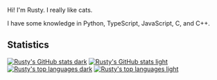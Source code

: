 <!---
RustyBust/RustyBust is a ✨ special ✨ repository because its `README.md` (this file) appears on your GitHub profile.
You can click the Preview link to take a look at your changes.
--->
Hi! I'm Rusty. I really like cats.

I have some knowledge in Python, TypeScript, JavaScript, C, and C++.

## Statistics

[![Rusty's GitHub stats dark](https://github-readme-stats-nu-three-66.vercel.app/api?username=rustykitty&show_icons=true&count_private=true&theme=dark&cache_seconds=21600#gh-dark-mode-only)](https://github.com/anuraghazra/github-readme-stats#gh-dark-mode-only)
[![Rusty's GitHub stats light](https://github-readme-stats-nu-three-66.vercel.app/api?username=rustykitty&show_icons=true&count_private=true&theme=default&cache_seconds=21600#gh-light-mode-only)](https://github.com/anuraghazra/github-readme-stats#gh-light-mode-only)
<br>
[![Rusty's top languages dark](https://github-readme-stats-nu-three-66.vercel.app/api/top-langs/?username=rustykitty&count_private=true&size_weight=0.5&count_weight=0.5&theme=dark&cache_seconds=21600#gh-dark-mode-only)](https://github.com/anuraghazra/github-readme-stats#gh-dark-mode-only)
[![Rusty's top languages light](https://github-readme-stats-nu-three-66.vercel.app/api/top-langs/?username=rustykitty&count_private=true&size_weight=0.5&count_weight=0.5&theme=light&cache_seconds=21600#gh-light-mode-only)](https://github.com/anuraghazra/github-readme-stats#gh-light-mode-only)

